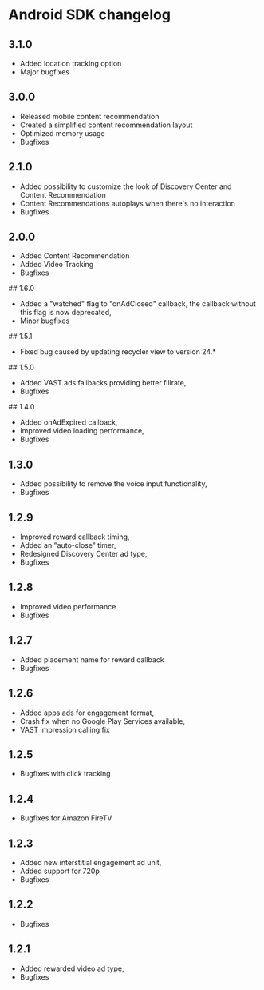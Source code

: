# Android SDK changelog

## 3.1.0
- Added location tracking option
- Major bugfixes

## 3.0.0

- Released mobile content recommendation
- Created a simplified content recommendation layout
- Optimized memory usage
- Bugfixes

## 2.1.0

- Added possibility to customize the look of Discovery Center and Content Recommendation
- Content Recommendations autoplays when there's no interaction
- Bugfixes

## 2.0.0

- Added Content Recommendation
- Added Video Tracking
- Bugfixes

## 1.6.0

- Added a "watched" flag to "onAdClosed" callback, the callback without this flag is now deprecated,
- Minor bugfixes

## 1.5.1

- Fixed bug caused by updating recycler view to version 24.* 

## 1.5.0

- Added VAST ads fallbacks providing better fillrate,
- Bugfixes

## 1.4.0

- Added onAdExpired callback,
- Improved video loading performance,
- Bugfixes

## 1.3.0

- Added possibility to remove the voice input functionality,
- Bugfixes

## 1.2.9

- Improved reward callback timing,
- Added an "auto-close" timer,
- Redesigned Discovery Center ad type,
- Bugfixes

## 1.2.8

- Improved video performance
- Bugfixes

## 1.2.7

- Added placement name for reward callback
- Bugfixes

## 1.2.6

- Added apps ads for engagement format,
- Crash fix when no Google Play Services available,
- VAST impression calling fix

## 1.2.5

- Bugfixes with click tracking

## 1.2.4

- Bugfixes for Amazon FireTV

## 1.2.3

- Added new interstitial engagement ad unit,
- Added support for 720p
- Bugfixes

## 1.2.2

- Bugfixes

## 1.2.1

- Added rewarded video ad type,
- Bugfixes
